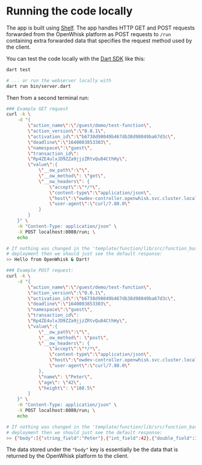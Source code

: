 # Running the code locally

The app is built using [Shelf](https://pub.dev/packages/shelf). The app handles HTTP GET and POST requests forwarded from the OpenWhisk platform as POST requests to `/run` containing extra forwarded data that specifies the request method used by the client.

You can test the code locally with the [Dart SDK](https://dart.dev/get-dart) like this:

```bash
dart test

# ... or run the webserver locally with
dart run bin/server.dart
```

Then from a second terminal run:

```bash
### Example GET request
curl -k \
    -d "{
        \"action_name\":\"/guest/demo/test-function\",
        \"action_version\":\"0.0.1\",
        \"activation_id\":\"b6738d98049b467db38d98049ba67d3c\",
        \"deadline\":\"1640003853303\",
        \"namespace\":\"guest\",
        \"transaction_id\":
        \"Rp4ZE4ulxJD9ZZa9jjzZRtvQu84CthHy\",
        \"value\":{
            \"__ow_path\":\"\",
            \"__ow_method\": \"get\",
            \"__ow_headers\": {
                \"accept\":\"*/*\",
                \"content-type\":\"application/json\",
                \"host\":\"owdev-controller.openwhisk.svc.cluster.local:8080\",
                \"user-agent\":\"curl/7.80.0\"
            }
        }
    }" \
    -H "Content-Type: application/json" \
    -X POST localhost:8080/run; \
    echo

# If nothing was changed in the 'template/function/lib/src/function_base.dart' file before 
# deployment then we should just see the default response:
>> Hello from OpenWhisk & Dart!

### Example POST request:
curl -k \
    -d "{
        \"action_name\":\"/guest/demo/test-function\",
        \"action_version\":\"0.0.1\",
        \"activation_id\":\"b6738d98049b467db38d98049ba67d3c\",
        \"deadline\":\"1640003853303\",
        \"namespace\":\"guest\",
        \"transaction_id\":
        \"Rp4ZE4ulxJD9ZZa9jjzZRtvQu84CthHy\",
        \"value\":{
            \"__ow_path\":\"\",
            \"__ow_method\": \"post\",
            \"__ow_headers\": {
                \"accept\":\"*/*\",
                \"content-type\":\"application/json\",
                \"host\":\"owdev-controller.openwhisk.svc.cluster.local:8080\",
                \"user-agent\":\"curl/7.80.0\"
            },
            \"name\": \"Peter\",
            \"age\": \"42\",
            \"height\": \"180.5\"
        }
    }" \
    -H "Content-Type: application/json" \
    -X POST localhost:8080/run; \
    echo

# If nothing was changed in the 'template/function/lib/src/function_base.dart' file before 
# deployment then we should just see the default response:
>> {"body":[{"string_field":"Peter"},{"int_field":42},{"double_field":180.5}]}
```

The data stored under the `"body"` key is essentially be the data that is returned by the OpenWhisk platform to the client. 